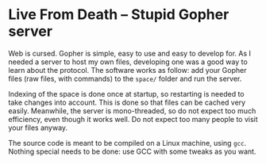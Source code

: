 # Live From Death – Stupid Gopher server

Web is cursed. Gopher is simple, easy to use and easy to develop for. As I needed a server to host my own files, developing one was a good way to learn about the protocol. The software works as follow: add your Gopher files (raw files, with commands) to the `space/` folder and run the server.

Indexing of the space is done once at startup, so restarting is needed to take changes into account. This is done so that files can be cached very easily. Meanwhile, the server is mono-threaded, so do not expect too much efficiency, even though it works well. Do not expect too many people to visit your files anyway.

The source code is meant to be compiled on a Linux machine, using `gcc`. Nothing special needs to be done: use GCC with some tweaks as you want.